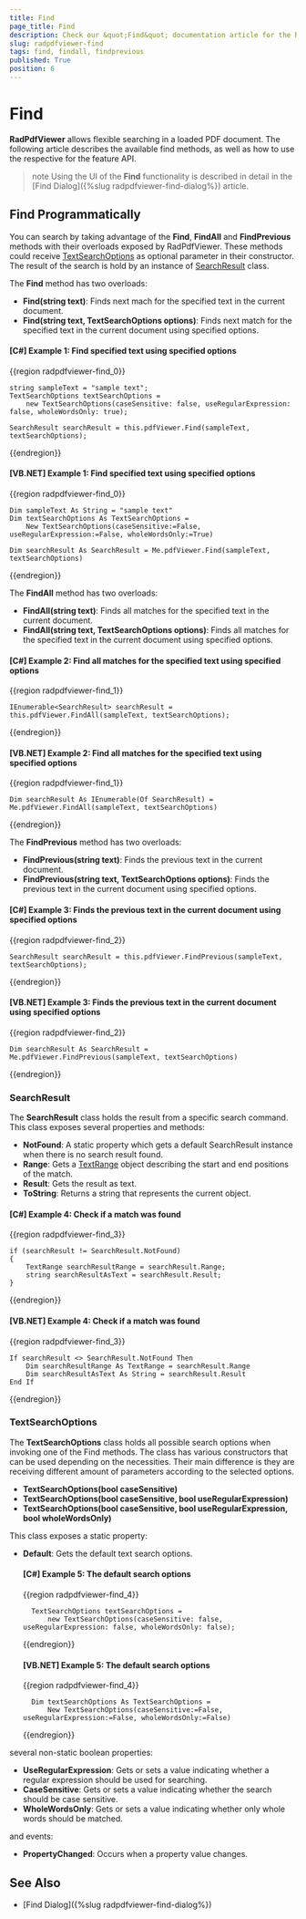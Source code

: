 ```yaml
---
title: Find
page_title: Find
description: Check our &quot;Find&quot; documentation article for the RadPdfViewer WPF control.
slug: radpdfviewer-find
tags: find, findall, findprevious
published: True
position: 6
---
```


# Find

__RadPdfViewer__ allows flexible searching in a loaded PDF document. The following article describes the available find methods, as well as how to use the respective for the feature API.

>note Using the UI of the **Find** functionality is described in detail in the [Find Dialog]({%slug radpdfviewer-find-dialog%}) article.

## Find Programmatically

You can search by taking advantage of the **Find**, **FindAll** and **FindPrevious** methods with their overloads exposed by RadPdfViewer. These methods could receive  [TextSearchOptions](#textsearchoptions) as optional parameter in their constructor. The result of the search is hold by an instance of [SearchResult](#searchresult) class.

The **Find** method has two overloads:
* **Find(string text)**: Finds next mach for the specified text in the current document.
* **Find(string text, TextSearchOptions options)**: Finds next match for the specified text in the current document using specified options.

#### __[C#] Example 1: Find specified text using specified options__

{{region radpdfviewer-find_0}}

    string sampleText = "sample text";
    TextSearchOptions textSearchOptions = 
        new TextSearchOptions(caseSensitive: false, useRegularExpression: false, wholeWordsOnly: true);

    SearchResult searchResult = this.pdfViewer.Find(sampleText, textSearchOptions);
{{endregion}}

#### __[VB.NET] Example 1: Find specified text using specified options__

{{region radpdfviewer-find_0}}

    Dim sampleText As String = "sample text"
    Dim textSearchOptions As TextSearchOptions = 
        New TextSearchOptions(caseSensitive:=False, useRegularExpression:=False, wholeWordsOnly:=True)
        
    Dim searchResult As SearchResult = Me.pdfViewer.Find(sampleText, textSearchOptions)
{{endregion}}

The **FindAll** method has two overloads:
* **FindAll(string text)**: Finds all matches for the specified text in the current document.
* **FindAll(string text, TextSearchOptions options)**: Finds all matches for the specified text in the current document using specified options.

#### __[C#] Example 2: Find all matches for the specified text using specified options__

{{region radpdfviewer-find_1}}

    IEnumerable<SearchResult> searchResult = this.pdfViewer.FindAll(sampleText, textSearchOptions);
{{endregion}}

#### __[VB.NET] Example 2: Find all matches for the specified text using specified options__

{{region radpdfviewer-find_1}}

    Dim searchResult As IEnumerable(Of SearchResult) = Me.pdfViewer.FindAll(sampleText, textSearchOptions)
{{endregion}}

The **FindPrevious** method has two overloads:
* **FindPrevious(string text)**: Finds the previous text in the current document.
* **FindPrevious(string text, TextSearchOptions options)**: Finds the previous text in the current document using specified options.

#### __[C#] Example 3: Finds the previous text in the current document using specified options__

{{region radpdfviewer-find_2}}

    SearchResult searchResult = this.pdfViewer.FindPrevious(sampleText, textSearchOptions);
{{endregion}}

#### __[VB.NET] Example 3: Finds the previous text in the current document using specified options__

{{region radpdfviewer-find_2}}

    Dim searchResult As SearchResult = Me.pdfViewer.FindPrevious(sampleText, textSearchOptions)
{{endregion}}

### SearchResult

The **SearchResult** class holds the result from a specific search command. This class exposes several properties and methods:
* **NotFound**: A static property which gets a default SearchResult instance when there is no search result found.
* **Range**: Gets a [TextRange](https://docs.telerik.com/devtools/document-processing/api/Telerik.Windows.Documents.Fixed.Text.TextRange.html) object describing the start and end positions of the match.
* **Result**: Gets the result as text.
* **ToString**: Returns a string that represents the current object.

#### __[C#] Example 4: Check if a match was found__

{{region radpdfviewer-find_3}}

    if (searchResult != SearchResult.NotFound)
    {
        TextRange searchResultRange = searchResult.Range;
        string searchResultAsText = searchResult.Result;
    }
{{endregion}}

#### __[VB.NET] Example 4: Check if a match was found__

{{region radpdfviewer-find_3}}

    If searchResult <> SearchResult.NotFound Then
        Dim searchResultRange As TextRange = searchResult.Range
        Dim searchResultAsText As String = searchResult.Result
    End If
{{endregion}}

### TextSearchOptions

The **TextSearchOptions** class holds all possible search options when invoking one of the Find methods. The class has various constructors that can be used depending on the necessities. Their main difference is they are receiving different amount of parameters according to the selected options.
* **TextSearchOptions(bool caseSensitive)**
* **TextSearchOptions(bool caseSensitive, bool useRegularExpression)**
* **TextSearchOptions(bool caseSensitive, bool useRegularExpression, bool wholeWordsOnly)**

This class exposes a static property:
* **Default**: Gets the default text search options.

    #### __[C#] Example 5: The default search options__
    {{region radpdfviewer-find_4}}
    
        TextSearchOptions textSearchOptions = 
            new TextSearchOptions(caseSensitive: false, useRegularExpression: false, wholeWordsOnly: false);
    {{endregion}}
    
    #### __[VB.NET] Example 5: The default search options__
    
    {{region radpdfviewer-find_4}}
    
        Dim textSearchOptions As TextSearchOptions = 
            New TextSearchOptions(caseSensitive:=False, useRegularExpression:=False, wholeWordsOnly:=False)
    {{endregion}}

several non-static boolean properties:
* **UseRegularExpression**: Gets or sets a value indicating whether a regular expression should be used for searching.
* **CaseSensitive**: Gets or sets a value indicating whether the search should be case sensitive.
* **WholeWordsOnly**: Gets or sets a value indicating whether only whole words should be matched.

and events:
* **PropertyChanged**: Occurs when a property value changes.

## See Also

 * [Find Dialog]({%slug radpdfviewer-find-dialog%})
